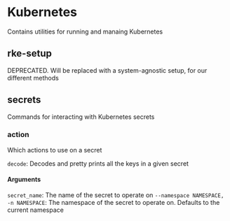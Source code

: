# Kubernetes
Contains utilities for running and manaing Kubernetes

## rke-setup
DEPRECATED. Will be replaced with a system-agnostic setup, for our different methods

## secrets
Commands for interacting with Kubernetes secrets

### action
Which actions to use on a secret

`decode`: Decodes and pretty prints all the keys in a given secret

#### Arguments
`secret_name`: The name of the secret to operate on
`--namespace NAMESPACE, -n NAMESPACE`: The namespace of the secret to operate on. Defaults to the current namespace